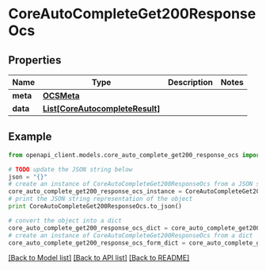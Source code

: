 # CoreAutoCompleteGet200ResponseOcs


## Properties
Name | Type | Description | Notes
------------ | ------------- | ------------- | -------------
**meta** | [**OCSMeta**](OCSMeta.md) |  | 
**data** | [**List[CoreAutocompleteResult]**](CoreAutocompleteResult.md) |  | 

## Example

```python
from openapi_client.models.core_auto_complete_get200_response_ocs import CoreAutoCompleteGet200ResponseOcs

# TODO update the JSON string below
json = "{}"
# create an instance of CoreAutoCompleteGet200ResponseOcs from a JSON string
core_auto_complete_get200_response_ocs_instance = CoreAutoCompleteGet200ResponseOcs.from_json(json)
# print the JSON string representation of the object
print CoreAutoCompleteGet200ResponseOcs.to_json()

# convert the object into a dict
core_auto_complete_get200_response_ocs_dict = core_auto_complete_get200_response_ocs_instance.to_dict()
# create an instance of CoreAutoCompleteGet200ResponseOcs from a dict
core_auto_complete_get200_response_ocs_form_dict = core_auto_complete_get200_response_ocs.from_dict(core_auto_complete_get200_response_ocs_dict)
```
[[Back to Model list]](../README.md#documentation-for-models) [[Back to API list]](../README.md#documentation-for-api-endpoints) [[Back to README]](../README.md)


